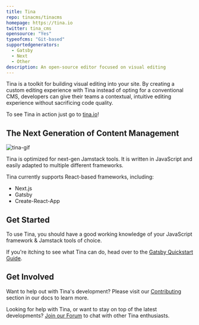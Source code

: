 ```yaml
---
title: Tina
repo: tinacms/tinacms
homepage: https://tina.io
twitter: tina_cms
opensource: "Yes"
typeofcms: "Git-based"
supportedgenerators:
  - Gatsby
  - Next
  - Other
description: An open-source editor focused on visual editing
---
```


Tina is a toolkit for building visual editing into your site. By creating a custom editing experience with Tina instead of opting for a conventional CMS, developers can give their teams a contextual, intuitive editing experience without sacrificing code quality.

To see Tina in action just go to [tina.io](https://tina.io)!

## The Next Generation of Content Management

![tina-gif](https://res.cloudinary.com/forestry-demo/image/upload/v1615660296/tina-travel-demo.gif)

Tina is optimized for next-gen Jamstack tools. It is written in JavaScript and easily adapted to multiple different frameworks.

Tina currently supports React-based frameworks, including:

- Next.js
- Gatsby
- Create-React-App

## Get Started

To use Tina, you should have a good working knowledge of your JavaScript framework & Jamstack tools of choice.

If you're itching to see what Tina can do, head over to the [Gatsby Quickstart Guide](https://tina.io/docs/getting-started/introduction/).

## Get Involved

Want to help out with Tina's development? Please visit our [Contributing](https://tina.io/docs/contributing/guidelines/) section in our docs to learn more.

Looking for help with Tina, or want to stay on top of the latest developments? [Join our Forum](https://community.tinacms.org 'Join the TinaCMS Forum') to chat with other Tina enthusiasts.
